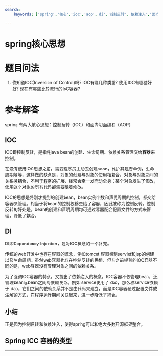 ```yaml
---
search:
    keywords: ['spring','核心','ioc','aop','di','控制反转','依赖注入','面向切面编程 ']

---
```



# spring核心思想

# 题目问法

1. 你知道IOC(Inversion of Control)吗? IOC有哪几种类型? 使用IOC有哪些好处? 现在有哪些比较流行的IoC容器?


# 参考解答
spring 有两大核心思想：控制反转（IOC）和面向切面编程（AOP）

## IOC
IOC即控制反转，是指将java bean的创建、生命周期、依赖关系管理交给**容器**来控制。

在没有使用IOC思想之前，需要程序员主动去创建bean，维护其是否单例，生命周期等等，这样做的缺点是，对象的创建与对象的使用相耦合，对象与对象之间的关系紧耦合，不利于程序的扩展，经常会牵一发而动全身：某个对象发生了修改，使用这个对象的所有代码都需要跟着修改。

IOC的思想是将刚才提到的创建bean，bean实例个数和声明周期的控制，都交给容器来管理。相当于将bean的控制权移交给了容器，因此被称为控制反转。控制反转的好处是，bean的创建和声明周期均可通过容器配合配置文件的方式来管理，降低了耦合。

## DI
DI即Dependency Injection，是对IOC概念的一个补充。

传统的web开发中也存在容器的概念，例如tomcat 容器控制servlet和jsp的创建以及生命周期。虽然web容器也存在控制反转的思想，但与之前提到的IOC容器不同的是，web容器没有管理对象之间的依赖关系。

为了强调IOC容器的特点，又提出了依赖注入的概念。IOC容器不仅管理bean，还管理bean与bean之间的依赖关系。例如 service使用了 dao，那么称service依赖于 dao，它们之间的依赖关系并不是由代码来建立，而是IOC容器通过配置文件或注解的方式，在程序运行期间关联起来，进一步降低了耦合。

## 小结
正是因为控制反转和依赖注入，使得spring可以和绝大多数开源框架整合。

## Spring IOC 容器的类型


---









